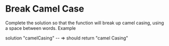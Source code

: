 # Break Camel Case

Complete the solution so that the function will break up camel casing, using a space between words.
Example

solution "camelCasing" --  => should return "camel Casing"

